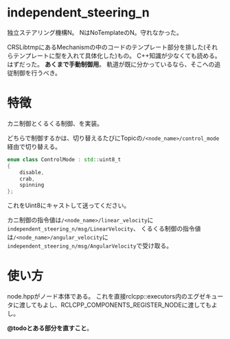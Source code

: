# independent_steering_n
独立ステアリング機構N。
NはNoTemplateのN。守れなかった。

CRSLibtmpにあるMechanismの中のコードのテンプレート部分を排した(それらテンプレートに型を入れて具体化した)もの。
C++知識が少なくても読める。はずだった。
**あくまで手動制御用**。
軌道が既に分かっているなら、そこへの追従制御を行うべき。

# 特徴
カニ制御とくるくる制御、を実装。

どちらで制御するかは、切り替えるたびにTopicの`/<node_name>/control_mode`経由で切り替える。
```c++
enum class ControlMode : std::uint8_t
{
    disable,
    crab,
    spinning
};
```
これをUint8にキャストして送ってください。

カニ制御の指令値は`/<node_name>/linear_velocity`に`independent_steering_n/msg/LinearVelocity`、
くるくる制御の指令値は`/<node_name>/angular_velocity`に`independent_steering_n/msg/AngularVelocity`で受け取る。


# 使い方
node.hppがノード本体である。
これを直接rclcpp::executors内のエグゼキュータに渡してもよし、RCLCPP_COMPONENTS_REGISTER_NODEに渡してもよし。

**@todoとある部分を直すこと**。